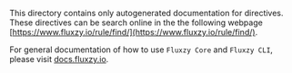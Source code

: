 This directory contains only autogenerated documentation for directives. These directives can be search online in the the following webpage [https://www.fluxzy.io/rule/find/](https://www.fluxzy.io/rule/find/).

For general documentation of how to use `Fluxzy Core` and `Fluxzy CLI`, please visit [docs.fluxzy.io](https://docs.fluxzy.io).
